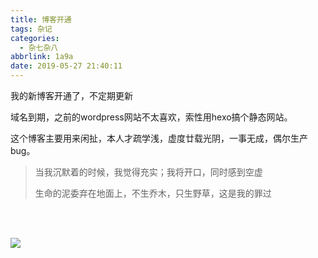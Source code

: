 ```yaml
---
title: 博客开通
tags: 杂记
categories:
  - 杂七杂八
abbrlink: 1a9a
date: 2019-05-27 21:40:11
---
```


我的新博客开通了，不定期更新

<!-- more -->

域名到期，之前的wordpress网站不太喜欢，索性用hexo搞个静态网站。

这个博客主要用来闲扯，本人才疏学浅，虚度廿载光阴，一事无成，偶尔生产bug。

>当我沉默着的时候，我觉得充实；我将开口，同时感到空虚
>
>生命的泥委弃在地面上，不生乔木，只生野草，这是我的罪过

<br><br/>

![](博客开通/cyperpunk.png)